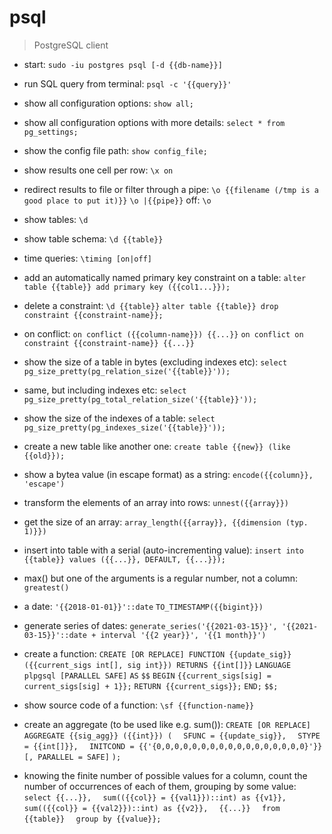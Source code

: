 # psql

> PostgreSQL client

- start:
`sudo -iu postgres psql [-d {{db-name}}]`

- run SQL query from terminal:
`psql -c '{{query}}'`

- show all configuration options:
`show all;`

- show all configuration options with more details:
`select * from pg_settings;`

- show the config file path:
`show config_file;`

- show results one cell per row:
`\x on`

- redirect results to file or filter through a pipe:
`\o {{filename (/tmp is a good place to put it)}}`
`\o |{{pipe}}`
off:
`\o`

- show tables:
`\d`

- show table schema:
`\d {{table}}`

- time queries:
`\timing [on|off]`

- add an automatically named primary key constraint on a table:
`alter table {{table}} add primary key ({{col1...}});`

- delete a constraint:
`\d {{table}}`
`alter table {{table}} drop constraint {{constraint-name}};`

- on conflict:
`on conflict ({{column-name}}) {{...}}`
`on conflict on constraint {{constraint-name}} {{...}}`

- show the size of a table in bytes (excluding indexes etc):
`select pg_size_pretty(pg_relation_size('{{table}}'));`

- same, but including indexes etc:
`select pg_size_pretty(pg_total_relation_size('{{table}}'));`

- show the size of the indexes of a table:
`select pg_size_pretty(pg_indexes_size('{{table}}'));`

- create a new table like another one:
`create table {{new}} (like {{old}});`

- show a bytea value (in escape format) as a string:
`encode({{column}}, 'escape')`

- transform the elements of an array into rows:
`unnest({{array}})`

- get the size of an array:
`array_length({{array}}, {{dimension (typ. 1)}})`

- insert into table with a serial (auto-incrementing value):
`insert into {{table}} values ({{...}}, DEFAULT, {{...}});`

- max() but one of the arguments is a regular number, not a column:
`greatest()`

- a date:
`'{{2018-01-01}}'::date`
`TO_TIMESTAMP({{bigint}})`

- generate series of dates:
`generate_series('{{2021-03-15}}', '{{2021-03-15}}'::date + interval '{{2 year}}', '{{1 month}}')`

- create a function:
`CREATE [OR REPLACE] FUNCTION {{update_sig}}({{current_sigs int[], sig int}}) RETURNS {{int[]}}`
`LANGUAGE plpgsql [PARALLEL SAFE]`
`AS`
`$$`
`BEGIN`
`{{current_sigs[sig] = current_sigs[sig] + 1}};`
`RETURN {{current_sigs}};`
`END;`
`$$;`

- show source code of a function:
`\sf {{function-name}}`

- create an aggregate (to be used like e.g. sum()):
`CREATE [OR REPLACE] AGGREGATE {{sig_agg}} ({{int}}) (`
`  SFUNC = {{update_sig}},`
`  STYPE = {{int[]}},`
`  INITCOND = {{'{0,0,0,0,0,0,0,0,0,0,0,0,0,0,0,0,0}'}}`
`  [, PARALLEL = SAFE]`
`);`

- knowing the finite number of possible values for a column, count the number of occurrences of each of them, grouping by some value:
`select {{...}},`
`  sum(({{col}} = {{val1}})::int) as {{v1}},`
`  sum(({{col}} = {{val2}})::int) as {{v2}},`
`  {{...}}`
`  from {{table}}`
`  group by {{value}};`
